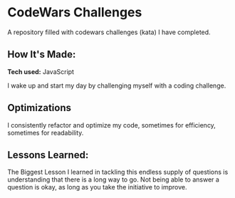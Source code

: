 # CodeWars Challenges
A repository filled with codewars challenges (kata) I have completed.

## How It's Made:

**Tech used:**  JavaScript

I wake up and start my day by challenging myself with a coding challenge.
## Optimizations

I consistently refactor and optimize my code, sometimes for efficiency, sometimes for readability.

## Lessons Learned:

The Biggest Lesson I learned in tackling this endless supply of questions is understanding that there is a long way to go. Not being able to answer a question is okay, as long as you take the initiative to improve.
